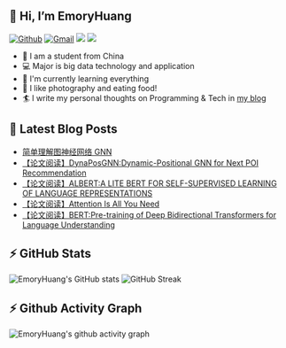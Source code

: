 ## 👋 Hi, I’m EmoryHuang
[![Github](https://img.shields.io/badge/-Github-000?style=flat&logo=Github&logoColor=white)](https://github.com/emoryhuang)
[![Gmail](https://img.shields.io/badge/-Gmail-c14438?style=flat&logo=Gmail&logoColor=white)](mailto:vunihbolvep@gmail.com)
![](https://komarev.com/ghpvc/?username=EmoryHuang)
![](https://img.shields.io/badge/build-passing-brightgreen)
- 🧐 I am a student from China
- 💻 Major is big data technology and application
- 🌱 I'm currently learning everything
- 👯 I like photography and eating food!
- 🏄‍ I write my personal thoughts on Programming & Tech in [my blog](https://emoryhuang.github.io)


## 📕 Latest Blog Posts
<!-- STACKOVERFLOW:START -->
- [简单理解图神经网络 GNN](https://emoryhuang.cn/blog/656651309.html)
- [【论文阅读】DynaPosGNN:Dynamic-Positional GNN for Next POI Recommendation](https://emoryhuang.cn/blog/1152076077.html)
- [【论文阅读】ALBERT:A LITE BERT FOR SELF-SUPERVISED LEARNING OF LANGUAGE REPRESENTATIONS](https://emoryhuang.cn/blog/1501084282.html)
- [【论文阅读】Attention Is All You Need](https://emoryhuang.cn/blog/2936175392.html)
- [【论文阅读】BERT:Pre-training of Deep Bidirectional Transformers for Language Understanding](https://emoryhuang.cn/blog/2857139179.html)
<!-- STACKOVERFLOW:END -->

## ⚡ GitHub Stats
![EmoryHuang's GitHub stats](https://github-readme-stats.vercel.app/api?username=EmoryHuang&show_icons=true&theme=tokyonight)
![GitHub Streak](https://github-readme-streak-stats.herokuapp.com/?user=EmoryHuang&theme=tokyonight)


## ⚡ Github Activity Graph
![EmoryHuang's github activity graph](https://activity-graph.herokuapp.com/graph?username=EmoryHuang&theme=dracula)

<!---
EmoryHuang/EmoryHuang is a ✨ special ✨ repository because its `README.md` (this file) appears on your GitHub profile.
You can click the Preview link to take a look at your changes.
--->

